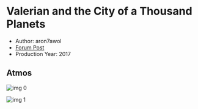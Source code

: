 # Valerian and the City of a Thousand Planets

* Author: aron7awol
* [Forum Post](https://www.avsforum.com/threads/bass-eq-for-filtered-movies.2995212/post-56758838)
* Production Year: 2017

## Atmos

![img 0](https://i.imgur.com/xLYL7HZ.jpg)

![img 1](https://i.imgur.com/6ydKoEl.png)

